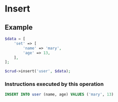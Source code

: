 # Insert

## Example

```php
$data = [
    'set' => [
        'name' => 'mary',
        'age' => 13,
    ],
];

$crud->insert('user', $data);
```

### Instructions executed by this operation

```sql
INSERT INTO user (name, age) VALUES ('mary', 13)
```